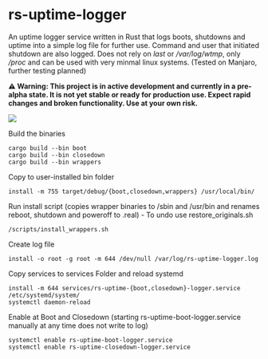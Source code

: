 # rs-uptime-logger
An uptime logger service written in Rust that logs boots, shutdowns and uptime into a simple log file for further use. Command and user that initiated shutdown are also logged. Does not rely on *last* or */var/log/wtmp*, only */proc* and can be used with very minmal linux systems. (Tested on Manjaro, further testing planned)

**⚠️ Warning: This project is in active development and currently in a pre-alpha state. It is not yet stable or ready for production use. Expect rapid changes and broken functionality. Use at your own risk.**

<p align="left">
  <a href="https://github.com/artonix101/rs-uptime-logger/blob/main/LICENSE">
    <img src="https://img.shields.io/github/license/artonix101/rs-uptime-logger" />
  </a>
</p>

Build the binaries
```
cargo build --bin boot
cargo build --bin closedown
cargo build --bin wrappers
```
Copy to user-installed bin folder
```
install -m 755 target/debug/{boot,closedown,wrappers} /usr/local/bin/
```
Run install script (copies wrapper binaries to /sbin and /usr/bin and renames reboot, shutdown and poweroff to .real) - To undo use restore_originals.sh
```
/scripts/install_wrappers.sh
```
Create log file
```
install -o root -g root -m 644 /dev/null /var/log/rs-uptime-logger.log
```
Copy services to services Folder and reload systemd
```
install -m 644 services/rs-uptime-{boot,closedown}-logger.service /etc/systemd/system/
systemctl daemon-reload
```
Enable at Boot and Closedown (starting rs-uptime-boot-logger.service manually at any time does not write to log)
```
systemctl enable rs-uptime-boot-logger.service
systemctl enable rs-uptime-closedown-logger.service
```
